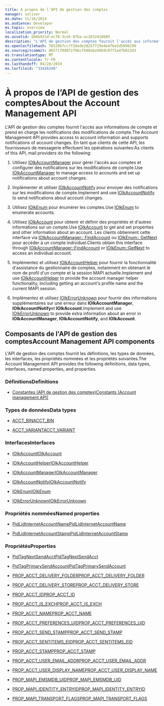 ```yaml
---
title: À propos de l’API de gestion des comptes
manager: soliver
ms.date: 11/16/2014
ms.audience: Developer
ms.topic: overview
localization_priority: Normal
ms.assetid: eb6b921d-ecf8-3ce5-87ba-ac1632416b05
description: "L'API de gestion des comptes fournit l'accès aux informations de compte et prend en charge les notifications des modifications de compte. En tant que clients de cette API, les fournisseurs de messagerie effectuent les opérations suivantes:"
ms.openlocfilehash: 76520b7cc7f28ede28257729e4e4fbe2d5096290
ms.sourcegitcommit: 8657170d071f9bcf680aba50b9c07f2a4fb82283
ms.translationtype: MT
ms.contentlocale: fr-FR
ms.lasthandoff: 04/28/2019
ms.locfileid: "33426248"
---
```

# <a name="about-the-account-management-api"></a><span data-ttu-id="0840c-104">À propos de l’API de gestion des comptes</span><span class="sxs-lookup"><span data-stu-id="0840c-104">About the Account Management API</span></span>

<span data-ttu-id="0840c-105">L'API de gestion des comptes fournit l'accès aux informations de compte et prend en charge les notifications des modifications de compte.</span><span class="sxs-lookup"><span data-stu-id="0840c-105">The Account Management API provides access to account information and supports notifications of account changes.</span></span> <span data-ttu-id="0840c-106">En tant que clients de cette API, les fournisseurs de messagerie effectuent les opérations suivantes:</span><span class="sxs-lookup"><span data-stu-id="0840c-106">As clients of this API, mail providers do the following:</span></span>
  
1. <span data-ttu-id="0840c-107">Utilisez [IOlkAccountManager](iolkaccountmanager.md) pour gérer l'accès aux comptes et configurer des notifications sur les modifications de compte.</span><span class="sxs-lookup"><span data-stu-id="0840c-107">Use [IOlkAccountManager](iolkaccountmanager.md) to manage access to accounts and set up notifications about account changes.</span></span> 
    
2. <span data-ttu-id="0840c-108">Implémenter et utiliser [IOlkAccountNotify](iolkaccountnotify.md) pour envoyer des notifications sur les modifications de compte.</span><span class="sxs-lookup"><span data-stu-id="0840c-108">Implement and use [IOlkAccountNotify](iolkaccountnotify.md) to send notifications about account changes.</span></span> 
    
3. <span data-ttu-id="0840c-109">Utilisez [IOlkEnum](iolkenum.md) pour énumérer les comptes.</span><span class="sxs-lookup"><span data-stu-id="0840c-109">Use [IOlkEnum](iolkenum.md) to enumerate accounts.</span></span> 
    
4. <span data-ttu-id="0840c-110">Utilisez [IOlkAccount](iolkaccount.md) pour obtenir et définir des propriétés et d'autres informations sur un compte.</span><span class="sxs-lookup"><span data-stu-id="0840c-110">Use [IOlkAccount](iolkaccount.md) to get and set properties and other information about an account.</span></span> <span data-ttu-id="0840c-111">Les clients obtiennent cette interface via [IOlkAccountManager:: FindAccount](iolkaccountmanager-findaccount.md) ou [IOlkEnum:: GetNext](iolkenum-getnext.md) pour accéder à un compte individuel.</span><span class="sxs-lookup"><span data-stu-id="0840c-111">Clients obtain this interface through [IOlkAccountManager::FindAccount](iolkaccountmanager-findaccount.md) or [IOlkEnum::GetNext](iolkenum-getnext.md) to access an individual account.</span></span> 
    
5. <span data-ttu-id="0840c-112">Implémentez et utilisez [IOlkAccountHelper](iolkaccounthelper.md) pour fournir la fonctionnalité d'assistance du gestionnaire de comptes, notamment en obtenant le nom de profil d'un compte et la session MAPI actuelle.</span><span class="sxs-lookup"><span data-stu-id="0840c-112">Implement and use [IOlkAccountHelper](iolkaccounthelper.md) to provide the account manager helper functionality, including getting an account's profile name and the current MAPI session.</span></span> 
    
6. <span data-ttu-id="0840c-113">Implémentez et utilisez [IOlkErrorUnknown](iolkerrorunknown.md) pour fournir des informations supplémentaires sur une erreur dans **IOlkAccountManager**, **IOlkAccountNotify**et **IOlkAccount**.</span><span class="sxs-lookup"><span data-stu-id="0840c-113">Implement and use [IOlkErrorUnknown](iolkerrorunknown.md) to provide extra information about an error in **IOlkAccountManager**, **IOlkAccountNotify**, and **IOlkAccount**.</span></span> 

##  <a name="account-management-api-components"></a><span data-ttu-id="0840c-114">Composants de l'API de gestion des comptes</span><span class="sxs-lookup"><span data-stu-id="0840c-114">Account Management API components</span></span>

<span data-ttu-id="0840c-115">L'API de gestion des comptes fournit les définitions, les types de données, les interfaces, les propriétés nommées et les propriétés suivantes.</span><span class="sxs-lookup"><span data-stu-id="0840c-115">The Account Management API provides the following definitions, data types, interfaces, named properties, and properties.</span></span>
  
### <a name="definitions"></a><span data-ttu-id="0840c-116">Définitions</span><span class="sxs-lookup"><span data-stu-id="0840c-116">Definitions</span></span>
  
- [<span data-ttu-id="0840c-117">Constantes (API de gestion des comptes)</span><span class="sxs-lookup"><span data-stu-id="0840c-117">Constants (Account management API)</span></span>](constants-account-management-api.md)
    
### <a name="data-types"></a><span data-ttu-id="0840c-118">Types de données</span><span class="sxs-lookup"><span data-stu-id="0840c-118">Data types</span></span>
  
- [<span data-ttu-id="0840c-119">ACCT_BIN</span><span class="sxs-lookup"><span data-stu-id="0840c-119">ACCT_BIN</span></span>](acct_bin.md)
    
- [<span data-ttu-id="0840c-120">ACCT_VARIANT</span><span class="sxs-lookup"><span data-stu-id="0840c-120">ACCT_VARIANT</span></span>](acct_variant.md)
    
### <a name="interfaces"></a><span data-ttu-id="0840c-121">Interfaces</span><span class="sxs-lookup"><span data-stu-id="0840c-121">Interfaces</span></span>
  
- [<span data-ttu-id="0840c-122">IOlkAccount</span><span class="sxs-lookup"><span data-stu-id="0840c-122">IOlkAccount</span></span>](iolkaccount.md)
    
- [<span data-ttu-id="0840c-123">IOlkAccountHelper</span><span class="sxs-lookup"><span data-stu-id="0840c-123">IOlkAccountHelper</span></span>](iolkaccounthelper.md)
    
- [<span data-ttu-id="0840c-124">IOlkAccountManager</span><span class="sxs-lookup"><span data-stu-id="0840c-124">IOlkAccountManager</span></span>](iolkaccountmanager.md)
    
- [<span data-ttu-id="0840c-125">IOlkAccountNotify</span><span class="sxs-lookup"><span data-stu-id="0840c-125">IOlkAccountNotify</span></span>](iolkaccountnotify.md)
    
- [<span data-ttu-id="0840c-126">IOlkEnum</span><span class="sxs-lookup"><span data-stu-id="0840c-126">IOlkEnum</span></span>](iolkenum.md)
    
- [<span data-ttu-id="0840c-127">IOlkErrorUnknown</span><span class="sxs-lookup"><span data-stu-id="0840c-127">IOlkErrorUnknown</span></span>](iolkerrorunknown.md)
    
### <a name="named-properties"></a><span data-ttu-id="0840c-128">Propriétés nommées</span><span class="sxs-lookup"><span data-stu-id="0840c-128">Named properties</span></span>
  
- [<span data-ttu-id="0840c-129">PidLidInternetAccountName</span><span class="sxs-lookup"><span data-stu-id="0840c-129">PidLidInternetAccountName</span></span>](pidlidinternetaccountname.md)
    
- [<span data-ttu-id="0840c-130">PidLidInternetAccountStamp</span><span class="sxs-lookup"><span data-stu-id="0840c-130">PidLidInternetAccountStamp</span></span>](pidlidinternetaccountstamp.md)
    
### <a name="properties"></a><span data-ttu-id="0840c-131">Propriétés</span><span class="sxs-lookup"><span data-stu-id="0840c-131">Properties</span></span>
  
- [<span data-ttu-id="0840c-132">PidTagNextSendAcct</span><span class="sxs-lookup"><span data-stu-id="0840c-132">PidTagNextSendAcct</span></span>](pidtagnextsendacct.md)
    
- [<span data-ttu-id="0840c-133">PidTagPrimarySendAccount</span><span class="sxs-lookup"><span data-stu-id="0840c-133">PidTagPrimarySendAccount</span></span>](pidtagprimarysendaccount.md)
    
- [<span data-ttu-id="0840c-134">PROP_ACCT_DELIVERY_FOLDER</span><span class="sxs-lookup"><span data-stu-id="0840c-134">PROP_ACCT_DELIVERY_FOLDER</span></span>](prop_acct_delivery_folder.md)
    
- [<span data-ttu-id="0840c-135">PROP_ACCT_DELIVERY_STORE</span><span class="sxs-lookup"><span data-stu-id="0840c-135">PROP_ACCT_DELIVERY_STORE</span></span>](prop_acct_delivery_store.md)
    
- [<span data-ttu-id="0840c-136">PROP_ACCT_ID</span><span class="sxs-lookup"><span data-stu-id="0840c-136">PROP_ACCT_ID</span></span>](prop_acct_id.md)
    
- [<span data-ttu-id="0840c-137">PROP_ACCT_IS_EXCH</span><span class="sxs-lookup"><span data-stu-id="0840c-137">PROP_ACCT_IS_EXCH</span></span>](prop_acct_is_exch.md)
    
- [<span data-ttu-id="0840c-138">PROP_ACCT_NAME</span><span class="sxs-lookup"><span data-stu-id="0840c-138">PROP_ACCT_NAME</span></span>](prop_acct_name.md)
    
- [<span data-ttu-id="0840c-139">PROP_ACCT_PREFERENCES_UID</span><span class="sxs-lookup"><span data-stu-id="0840c-139">PROP_ACCT_PREFERENCES_UID</span></span>](prop_acct_preferences_uid.md)
    
- [<span data-ttu-id="0840c-140">PROP_ACCT_SEND_STAMP</span><span class="sxs-lookup"><span data-stu-id="0840c-140">PROP_ACCT_SEND_STAMP</span></span>](prop_acct_send_stamp.md)
    
- [<span data-ttu-id="0840c-141">PROP_ACCT_SENTITEMS_EID</span><span class="sxs-lookup"><span data-stu-id="0840c-141">PROP_ACCT_SENTITEMS_EID</span></span>](prop_acct_sentitems_eid.md)
    
- [<span data-ttu-id="0840c-142">PROP_ACCT_STAMP</span><span class="sxs-lookup"><span data-stu-id="0840c-142">PROP_ACCT_STAMP</span></span>](prop_acct_stamp.md)
    
- [<span data-ttu-id="0840c-143">PROP_ACCT_USER_EMAIL_ADDR</span><span class="sxs-lookup"><span data-stu-id="0840c-143">PROP_ACCT_USER_EMAIL_ADDR</span></span>](prop_acct_user_email_addr.md)
    
- [<span data-ttu-id="0840c-144">PROP_ACCT_USER_DISPLAY_NAME</span><span class="sxs-lookup"><span data-stu-id="0840c-144">PROP_ACCT_USER_DISPLAY_NAME</span></span>](prop_acct_user_display_name.md)
    
- [<span data-ttu-id="0840c-145">PROP_MAPI_EMSMDB_UID</span><span class="sxs-lookup"><span data-stu-id="0840c-145">PROP_MAPI_EMSMDB_UID</span></span>](prop_mapi_emsmdb_uid.md)
    
- [<span data-ttu-id="0840c-146">PROP_MAPI_IDENTITY_ENTRYID</span><span class="sxs-lookup"><span data-stu-id="0840c-146">PROP_MAPI_IDENTITY_ENTRYID</span></span>](prop_mapi_identity_entryid.md)
    
- [<span data-ttu-id="0840c-147">PROP_MAPI_TRANSPORT_FLAGS</span><span class="sxs-lookup"><span data-stu-id="0840c-147">PROP_MAPI_TRANSPORT_FLAGS</span></span>](prop_mapi_transport_flags.md)
    

